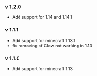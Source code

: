### v 1.2.0
- Add support for 1.14 and 1.14.1

### v 1.1.1
- Add support for minecraft 1.13.1
- fix removing of Glow not working in 1.13

### v 1.1.0
- Add support for minecraft 1.13